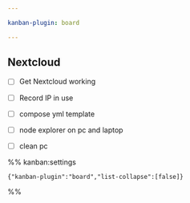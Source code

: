 ```yaml
---

kanban-plugin: board

---
```


## Nextcloud

- [ ] Get Nextcloud working
- [ ] Record IP in use
- [ ] compose yml template
- [ ] node explorer on pc and laptop
- [ ] clean pc




%% kanban:settings
```
{"kanban-plugin":"board","list-collapse":[false]}
```
%%